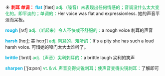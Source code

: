 ☀ <font color="red">**刺耳 单调：**</font>
<font color="sky blue">**flat**</font> [flæt] 
<font color="#00b050">adj.（嗓音）未表现出任何情感的；音调没什么太大变化的。即平淡的；单调的：</font>Her voice was flat and expressionless. 她的声音平淡而呆板。

<font color="sky blue">**rough**</font> [rʌf] 
<font color="#00b050">adj.（听起来）令人不快或不舒服的：</font>a rough voice 刺耳的声音
           
<font color="sky blue">**harsh**</font> [hɑ:ʃ; 美 hɑ:rʃ]
<font color="#00b050">adj. 刺耳的、难听的：</font>It's a pity she has such a loud harsh voice. 可惜她的嗓门太大太难听了。
           
<font color="sky blue">**brittle**</font> [ˈbrɪtl]
<font color="#00b050">adj.（声音）尖利刺耳的：</font>a brittle laugh 尖利的笑声

<font color="sky blue">**sharpen**</font> ['ʃɑːpən] 
<font color="#00b050">vt.＆vi. 声音变得尖锐刺耳；使声音变得尖锐刺耳：</font>了解即可
